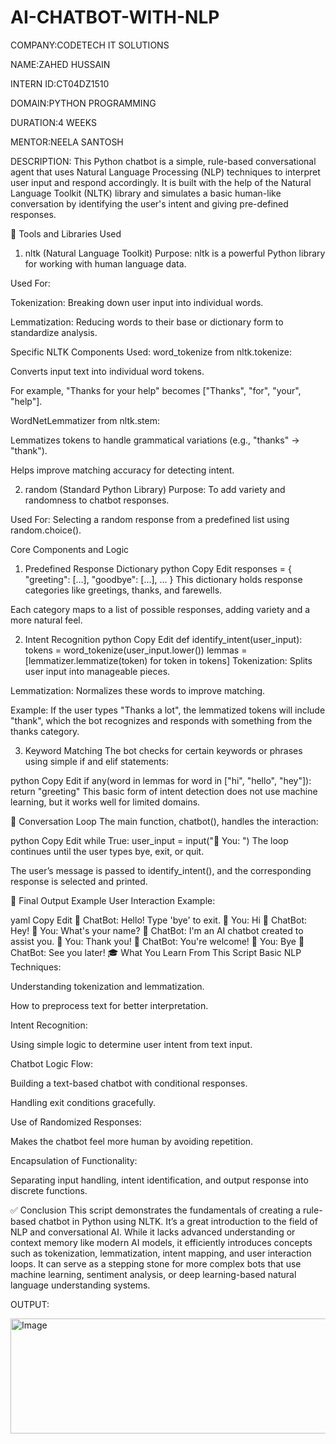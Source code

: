 # AI-CHATBOT-WITH-NLP

COMPANY:CODETECH IT SOLUTIONS

NAME:ZAHED HUSSAIN

INTERN ID:CT04DZ1510

DOMAIN:PYTHON PROGRAMMING

DURATION:4 WEEKS

MENTOR:NEELA SANTOSH

DESCRIPTION:
This Python chatbot is a simple, rule-based conversational agent that uses Natural Language Processing (NLP) techniques to interpret user input and respond accordingly. It is built with the help of the Natural Language Toolkit (NLTK) library and simulates a basic human-like conversation by identifying the user's intent and giving pre-defined responses.

🧰 Tools and Libraries Used
1. nltk (Natural Language Toolkit)
Purpose: nltk is a powerful Python library for working with human language data.

Used For:

Tokenization: Breaking down user input into individual words.

Lemmatization: Reducing words to their base or dictionary form to standardize analysis.

Specific NLTK Components Used:
word_tokenize from nltk.tokenize:

Converts input text into individual word tokens.

For example, "Thanks for your help" becomes ["Thanks", "for", "your", "help"].

WordNetLemmatizer from nltk.stem:

Lemmatizes tokens to handle grammatical variations (e.g., "thanks" → "thank").

Helps improve matching accuracy for detecting intent.

2. random (Standard Python Library)
Purpose: To add variety and randomness to chatbot responses.

Used For: Selecting a random response from a predefined list using random.choice().

Core Components and Logic
1. Predefined Response Dictionary
python
Copy
Edit
responses = {
  "greeting": [...],
  "goodbye": [...],
  ...
}
This dictionary holds response categories like greetings, thanks, and farewells.

Each category maps to a list of possible responses, adding variety and a more natural feel.

2. Intent Recognition
python
Copy
Edit
def identify_intent(user_input):
    tokens = word_tokenize(user_input.lower())
    lemmas = [lemmatizer.lemmatize(token) for token in tokens]
Tokenization: Splits user input into manageable pieces.

Lemmatization: Normalizes these words to improve matching.

Example:
If the user types "Thanks a lot", the lemmatized tokens will include "thank", which the bot recognizes and responds with something from the thanks category.

3. Keyword Matching
The bot checks for certain keywords or phrases using simple if and elif statements:

python
Copy
Edit
if any(word in lemmas for word in ["hi", "hello", "hey"]):
    return "greeting"
This basic form of intent detection does not use machine learning, but it works well for limited domains.

💬 Conversation Loop
The main function, chatbot(), handles the interaction:

python
Copy
Edit
while True:
    user_input = input("🧑 You: ")
The loop continues until the user types bye, exit, or quit.

The user’s message is passed to identify_intent(), and the corresponding response is selected and printed.

📄 Final Output Example
User Interaction Example:

yaml
Copy
Edit
🤖 ChatBot: Hello! Type 'bye' to exit.
🧑 You: Hi
🤖 ChatBot: Hey!
🧑 You: What's your name?
🤖 ChatBot: I'm an AI chatbot created to assist you.
🧑 You: Thank you!
🤖 ChatBot: You're welcome!
🧑 You: Bye
🤖 ChatBot: See you later!
🎓 What You Learn From This Script
Basic NLP Techniques:

Understanding tokenization and lemmatization.

How to preprocess text for better interpretation.

Intent Recognition:

Using simple logic to determine user intent from text input.

Chatbot Logic Flow:

Building a text-based chatbot with conditional responses.

Handling exit conditions gracefully.

Use of Randomized Responses:

Makes the chatbot feel more human by avoiding repetition.

Encapsulation of Functionality:

Separating input handling, intent identification, and output response into discrete functions.

✅ Conclusion
This script demonstrates the fundamentals of creating a rule-based chatbot in Python using NLTK. It’s a great introduction to the field of NLP and conversational AI. While it lacks advanced understanding or context memory like modern AI models, it efficiently introduces concepts such as tokenization, lemmatization, intent mapping, and user interaction loops. It can serve as a stepping stone for more complex bots that use machine learning, sentiment analysis, or deep learning-based natural language understanding systems.

OUTPUT:

<img width="646" height="184" alt="Image" src="https://github.com/user-attachments/assets/fa731f56-0dc2-4414-892b-9e81bb8a200a" />




